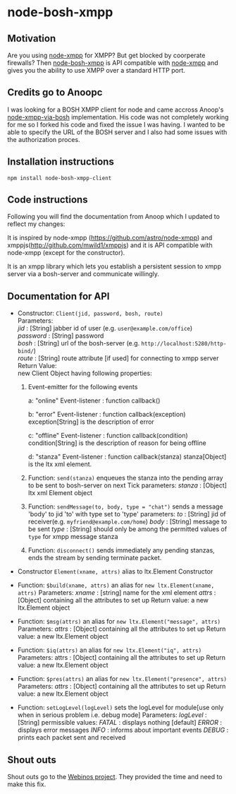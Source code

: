 # node-bosh-xmpp #

## Motivation ##

Are you using [node-xmpp](https://github.com/astro/node-xmpp) for XMPP? But get blocked by coorperate firewalls? Then
[node-bosh-xmpp](https://github.com/eelcocramer/node-xmpp-via-bosh) is API compatible with [node-xmpp](https://github.com/astro/node-xmpp)
and gives you the ability to use XMPP over a standard HTTP port.

## Credits go to Anoopc ##

I was looking for a BOSH XMPP client for node and came accross Anoop's [node-xmpp-via-bosh](https://github.com/anoopc/node-xmpp-via-bosh) implementation.
His code was not completely working for me so I forked his code and fixed the issue I was having. I wanted to be able to specify
the URL of the BOSH server and I also had some issues with the authorization proces.

## Installation instructions ##

	npm install node-bosh-xmpp-client

## Code instructions ##

Following you will find the documentation from Anoop which I updated to reflect my changes:

It is inspired by node-xmpp (https://github.com/astro/node-xmpp) and xmppjs(http://github.com/mwild1/xmppjs) and
it is API compatible with node-xmpp (except for the constructor).

It is an xmpp library which lets you establish a persistent session to xmpp server 
via a bosh-server and communicate willingly.

## Documentation for API ##

* Constructor: `Client(jid, password, bosh, route)`  
        Parameters:  
            *jid*       : [String] jabber id of user (e.g. `user@example.com/office`)  
            *password*  : [String] password  
            *bosh*      : [String] url of the bosh-server (e.g. `http://localhost:5280/http-bind/`)  
            *route*     : [String] route attribute [if used] for connecting to xmpp server  
        Return Value:  
            new Client Object having following properties:  

	1. Event-emitter for the following events
	
		a: "online"
			Event-listener	: function callback()
	
		b: "error"
			Event-listener	: function callback(exception)
					  exception[String] is the description of error

		c: "offline"
			Event-listener	: function callback(condition)
					  condition[String] is the description of reason for being offline

		d: "stanza"
			Event-listener	: function callback(stanza)
					  stanza[Object] is the ltx xml element. 

	2. Function: `send(stanza)`
			enqueues the stanza into the pending array to be sent to bosh-server on next Tick
			parameters:
				*stanza* : [Object] ltx xml Element object

	3. Function: `sendMessage(to, body, type = "chat")`
	             sends a message 'body' to jid 'to' with type set to 'type'
		     parameters:
			     *to*	: [String] jid of receiver(e.g. `myfriend@example.com/home`)
			     *body* : [String] message to be sent
			     *type* : [String] should only be among the permitted values of `type` for xmpp message stanza

	4. Function: `disconnect()`
		sends immediately any pending stanzas, ends the stream by sending terminate packet.

* Constructor `Element(xname, attrs)`
		alias to ltx.Element Constructor

* Function: `$build(xname, attrs)`
		an alias for `new ltx.Element(xname, attrs)`
		Parameters:
			*xname* : [string] name for the xml element
			*attrs* : [Object] containing all the attributes to set up
		Return value:
			a new ltx.Element object

* Function: `$msg(attrs)`
		an alias for `new ltx.Element("message", attrs)`
		Parameters:
			*attrs* : [Object] containing all the attributes to set up
		Return value:
			a new ltx.Element object

* Function: `$iq(attrs)`
		an alias for `new ltx.Element("iq", attrs)`
		Parameters:
			attrs : [Object] containing all the attributes to set up
		Return value:
			a new ltx.Element object
 
* Function: `$pres(attrs)`
		an alias for `new ltx.Element("presence", attrs)`
		Parameters:
			*attrs* : [Object] containing all the attributes to set up
		Return value:
			a new ltx.Element object

* Function: `setLogLevel(logLevel)`
		sets the logLevel for module[use only when in serious problem i.e. debug mode]
		Parameters:
			*logLevel* : [String] permissible values:
			       *FATAL*	:	displays nothing [default]
				   *ERROR*	:	displays error messages
				   *INFO*		:	informs about important events
				   *DEBUG*	:	prints each packet sent and received

## Shout outs ##

Shout outs go to the [Webinos project](http://www.webinos.org). They provided the time and need to make this fix.
